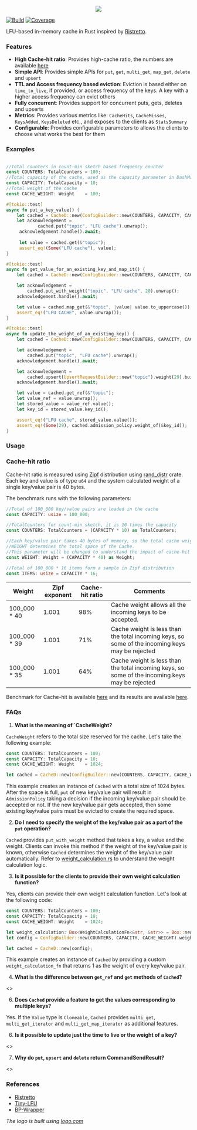 <p align="center">
  <img src="https://user-images.githubusercontent.com/21108320/230467879-7e2fa76a-627a-4074-8ab7-6d878b68b432.png"/>
</p>

[![Build](https://github.com/SarthakMakhija/cached/actions/workflows/build.yml/badge.svg?branch=main)](https://github.com/SarthakMakhija/cached/actions/workflows/build.yml)
[![Coverage](https://codecov.io/gh/SarthakMakhija/cached/branch/main/graph/badge.svg?token=ED4FKSYPCU)](https://codecov.io/gh/SarthakMakhija/cached)

LFU-based in-memory cache in Rust inspired by [Ristretto](https://github.com/dgraph-io/ristretto).

### Features
- **High Cache-hit ratio**: Provides high-cache ratio, the numbers are available [here](https://github.com/SarthakMakhija/cached/blob/main/benches/results/cache_hits.json)
- **Simple API**: Provides simple APIs for `put`, `get`, `multi_get`, `map_get`, `delete` and `upsert` 
- **TTL and Access frequency based eviction**: Eviction is based either on `time_to_live`, if provided, or access frequency of the keys. A key with a higher access frequency can evict others 
- **Fully concurrent**: Provides support for concurrent puts, gets, deletes and upserts
- **Metrics**: Provides various metrics like: `CacheHits`, `CacheMisses`, `KeysAdded`, `KeysDeleted` etc., and exposes to the clients as `StatsSummary`
- **Configurable**: Provides configurable parameters to allows the clients to choose what works the best for them 

### Examples
```rust

//Total counters in count-min sketch based frequency counter
const COUNTERS: TotalCounters = 100;
//Total capacity of the cache, used as the capacity parameter in DashMap
const CAPACITY: TotalCapacity = 10;
//Total weight of the cache
const CACHE_WEIGHT: Weight    = 100;

#[tokio::test]
async fn put_a_key_value() {
    let cached = CacheD::new(ConfigBuilder::new(COUNTERS, CAPACITY, CACHE_WEIGHT).build());
    let acknowledgement =
            cached.put("topic", "LFU cache").unwrap();
     acknowledgement.handle().await;
     
     let value = cached.get(&"topic");
     assert_eq!(Some("LFU cache"), value);
}

#[tokio::test]
async fn get_value_for_an_existing_key_and_map_it() {
    let cached = CacheD::new(ConfigBuilder::new(COUNTERS, CAPACITY, CACHE_WEIGHT).build());

    let acknowledgement =
        cached.put_with_weight("topic", "LFU cache", 20).unwrap();
    acknowledgement.handle().await;

    let value = cached.map_get(&"topic", |value| value.to_uppercase());
    assert_eq!("LFU CACHE", value.unwrap());
}

#[tokio::test]
async fn update_the_weight_of_an_existing_key() {
    let cached = CacheD::new(ConfigBuilder::new(COUNTERS, CAPACITY, CACHE_WEIGHT).build());

    let acknowledgement =
        cached.put("topic", "LFU cache").unwrap();
    acknowledgement.handle().await;

    let acknowledgement =
        cached.upsert(UpsertRequestBuilder::new("topic").weight(29).build()).unwrap();
    acknowledgement.handle().await;

    let value = cached.get_ref(&"topic");
    let value_ref = value.unwrap();
    let stored_value = value_ref.value();
    let key_id = stored_value.key_id();

    assert_eq!("LFU cache", stored_value.value());
    assert_eq!(Some(29), cached.admission_policy.weight_of(&key_id));
}
```
### Usage

### Cache-hit ratio

Cache-hit ratio is measured using [Zipf](https://en.wikipedia.org/wiki/Zipf%27s_law) distribution using [rand_distr](https://docs.rs/rand_distr/latest/rand_distr/struct.Zipf.html) crate.
Each key and value is of type `u64` and the system calculated weight of a single key/value pair is 40 bytes.

The benchmark runs with the following parameters:

```rust
//Total of 100_000 key/value pairs are loaded in the cache
const CAPACITY: usize = 100_000;

//TotalCounters for count-min sketch, it is 10 times the capacity
const COUNTERS: TotalCounters = (CAPACITY * 10) as TotalCounters;

//Each key/value pair takes 40 bytes of memory, so the total cache weight is 40 times the total capacity.
//WEIGHT determines the total space of the Cache.
//This parameter will be changed to understand the impact of cache-hit ratio
const WEIGHT: Weight = (CAPACITY * 40) as Weight;

//Total of 100_000 * 16 items form a sample in Zipf distribution
const ITEMS: usize = CAPACITY * 16;
```

| **Weight**   	 | **Zipf exponent** 	 | **Cache-hit ratio** 	 | **Comments**                                                                                    	 |
|----------------|---------------------|-----------------------|---------------------------------------------------------------------------------------------------|
| 100_000 * 40 	 | 1.001             	 | 98%                 	 | Cache weight allows all the incoming keys to be accepted.                                       	 |
| 100_000 * 39 	 | 1.001             	 | 71%                 	 | Cache weight is less than the total incoming keys, so some of the incoming keys may be rejected 	 |
| 100_000 * 35 	 | 1.001             	 | 64%                 	 | Cache weight is less than the total incoming keys, so some of the incoming keys may be rejected 	 |

Benchmark for Cache-hit is available [here](https://github.com/SarthakMakhija/cached/blob/main/benches/benchmarks/cache_hits.rs) and its results are available 
[here](https://github.com/SarthakMakhija/cached/blob/main/benches/results/cache_hits.json).

### FAQs

1. **What is the meaning of `CacheWeight?**

`CacheWeight` refers to the total size reserved for the cache. Let's take the following example:

```rust
const COUNTERS: TotalCounters = 100;
const CAPACITY: TotalCapacity = 10;
const CACHE_WEIGHT: Weight    = 1024;

let cached = CacheD::new(ConfigBuilder::new(COUNTERS, CAPACITY, CACHE_WEIGHT).build());
```
This example creates an instance of `Cached` with a total size of 1024 bytes. After the space is full, `put` of new key/value pair will result in `AdmissionPolicy`
taking a decision if the incoming key/value pair should be accepted or not. If the new key/value pair gets accepted, then some existing key/value pairs must be evicted to create the required space.

2. **Do I need to specify the weight of the key/value pair as a part of the `put` operation?**

`Cached` provides `put_with_weight` method that takes a key, a value and the weight. Clients can invoke this method if the weight of the 
key/value pair is known, otherwise `Cached` determines the weight of the key/value pair automatically. Refer to [weight_calculation.rs](https://github.com/SarthakMakhija/cached/blob/main/src/cache/config/weight_calculation.rs)
to understand the weight calculation logic.

3. **Is it possible for the clients to provide their own weight calculation function?**

Yes, clients can provide their own weight calculation function. Let's look at the following code:

```rust
const COUNTERS: TotalCounters = 100;
const CAPACITY: TotalCapacity = 10;
const CACHE_WEIGHT: Weight    = 1024;

let weight_calculation: Box<WeightCalculationFn<&str, &str>> = Box::new(|_key, _value, _is_time_to_live_specified| 1);
let config = ConfigBuilder::new(COUNTERS, CAPACITY, CACHE_WEIGHT).weight_calculation_fn(weight_calculation).build();

let cached = CacheD::new(config);
```

This example creates an instance of `Cached` by providing a custom `weight_calculation_fn` that returns 1 as the weight of every key/value pair.

4. **What is the difference between `get_ref` and `get` methods of `Cached`?**

<<Pending>>

6. **Does `Cached` provide a feature to get the values corresponding to multiple keys?**

Yes. If the `Value` type is `Cloneable`, `Cached` provides `multi_get`, `multi_get_iterator` and `multi_get_map_iterator`
as additional features.

6. **Is it possible to update just the time to live or the weight of a key?**

<<Pending>>

7. **Why do `put`, `upsert` and `delete` return CommandSendResult?**

<<Pending>>

### References

- [Ristretto](https://github.com/dgraph-io/ristretto)
- [Tiny-LFU](https://dgraph.io/blog/refs/TinyLFU%20-%20A%20Highly%20Efficient%20Cache%20Admission%20Policy.pdf)
- [BP-Wrapper](https://dgraph.io/blog/refs/bp_wrapper.pdf)

*The logo is built using [logo.com](https://app.logo.com/)*
